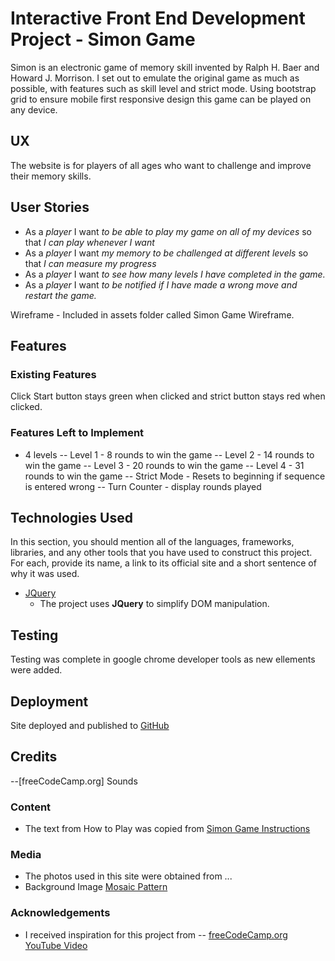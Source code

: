 # Interactive Front End Development Project - Simon Game

Simon is an electronic game of memory skill invented by Ralph H. Baer and Howard J. Morrison. I set out to emulate the original game as much as possible, with features such as skill level and  strict mode. Using bootstrap grid to ensure mobile first responsive design this game can be played on any device. 

## UX
 
The website is for  players of all ages who want to challenge and improve their memory skills. 

## User Stories
- As a *player* I want *to be able to play my game on all of my devices* so that *I can play whenever I want*
- As a *player* I want *my memory to be challenged at different levels* so that *I can measure my progress*
- As a *player* I want *to see how many levels I have completed in the game.*
- As a *player* I want *to be notified if I have made a wrong move and restart the game.*

Wireframe - Included in assets folder called Simon Game Wireframe.

## Features

 
### Existing Features
 Click Start button stays green when clicked and strict button stays red when clicked. 

### Features Left to Implement
- 4 levels 
-- Level 1 - 8 rounds to win the game 
-- Level 2 - 14 rounds to win the game 
-- Level 3 - 20 rounds to win the game 
-- Level 4 - 31 rounds to win the game 
-- Strict Mode - Resets to beginning if sequence is entered wrong 
-- Turn Counter - display rounds played


## Technologies Used

In this section, you should mention all of the languages, frameworks, libraries, and any other tools that you have used to construct this project. For each, provide its name, a link to its official site and a short sentence of why it was used.

- [JQuery](https://jquery.com)
    - The project uses **JQuery** to simplify DOM manipulation.


## Testing

Testing was complete in google chrome developer tools as new ellements were added. 


## Deployment
Site deployed and published to [GitHub](https://gillianmcd.github.io/Interactive-Frontend-Development-Simon-Game-Project-1/)


## Credits
--[freeCodeCamp.org] Sounds 

### Content
- The text from How to Play was copied from [Simon Game Instructions](https://www.hasbro.com/common/instruct/Simon.PDF)

### Media
- The photos used in this site were obtained from ...
- Background Image [Mosaic Pattern](https://www.toptal.com/designers/subtlepatterns/mosaic/)

### Acknowledgements

- I received inspiration for this project from
-- [freeCodeCamp.org YouTube Video](https://www.youtube.com/watch?v=n_ec3eowFLQ&t=61s) 

